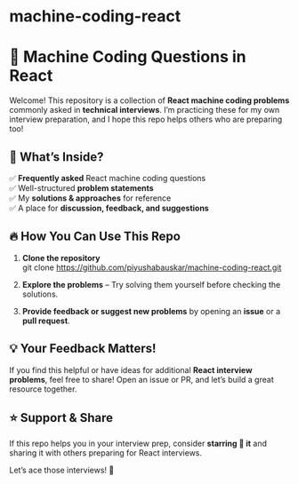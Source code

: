 # machine-coding-react
# 🚀 Machine Coding Questions in React  

Welcome! This repository is a collection of **React machine coding problems** commonly asked in **technical interviews**. I’m practicing these for my own interview preparation, and I hope this repo helps others who are preparing too!  

## 📌 What’s Inside?  
✅ **Frequently asked** React machine coding questions  
✅ Well-structured **problem statements**  
✅ My **solutions & approaches** for reference  
✅ A place for **discussion, feedback, and suggestions**  

## 🔥 How You Can Use This Repo  
1. **Clone the repository**  
   git clone https://github.com/piyushabauskar/machine-coding-react.git
   
2. **Explore the problems** – Try solving them yourself before checking the solutions.  
3. **Provide feedback or suggest new problems** by opening an **issue** or a **pull request**.  

## 💡 Your Feedback Matters!  
If you find this helpful or have ideas for additional **React interview problems**, feel free to share! Open an issue or PR, and let’s build a great resource together.  

## ⭐ Support & Share  
If this repo helps you in your interview prep, consider **starring 🌟 it** and sharing it with others preparing for React interviews.  

Let’s ace those interviews! 🚀  
